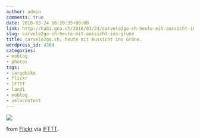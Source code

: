 ```yaml
---
author: admin
comments: true
date: 2016-03-24 16:20:35+00:00
link: http://habi.gna.ch/2016/03/24/carvelo2go-ch-heute-mit-aussicht-ins-grune/
slug: carvelo2go-ch-heute-mit-aussicht-ins-grune
title: carvelo2go.ch, heute mit Aussicht ins Grüne.
wordpress_id: 4364
categories:
- moblog
- photos
tags:
- cargobike
- flickr
- IFTTT
- landi
- moblog
- velocontent
---
```


![](http://ift.tt/1XQe2QL)  

  

from [Flickr](http://flic.kr/p/FcVEjw) via [IFTTT](http://ift.tt/1c4nCfM).
